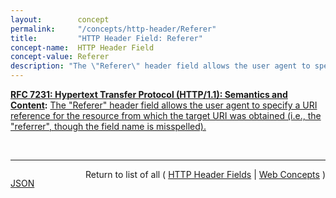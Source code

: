 ```yaml
---
layout:        concept
permalink:     "/concepts/http-header/Referer"
title:         "HTTP Header Field: Referer"
concept-name:  HTTP Header Field
concept-value: Referer
description: "The \"Referer\" header field allows the user agent to specify a URI reference for the resource from which the target URI was obtained (i.e., the \"referrer\", though the field name is misspelled)."
---
```


**[RFC 7231: Hypertext Transfer Protocol (HTTP/1.1): Semantics and Content](/specs/IETF/RFC/7231 "The Hypertext Transfer Protocol (HTTP) is an application-level protocol for distributed, collaborative, hypertext information systems. This document defines the semantics of HTTP/1.1 messages as expressed by request methods, request header fields, response status codes, and response header fields, along with the payload of messages (metadata and body content) and mechanisms for content negotiation."):** [The "Referer" header field allows the user agent to specify a URI reference for the resource from which the target URI was obtained (i.e., the "referrer", though the field name is misspelled).](http://tools.ietf.org/html/rfc7231#section-5.5.2 "Read documentation for HTTP Header Field &#34;Referer&#34;")

<br/>
<hr/>

<p style="float : left"><a href="./Referer.json" title="JSON representing this particular Web Concept value">JSON</a></p>
<p style="text-align: right">Return to list of all ( <a href="../http-header/">HTTP Header Fields</a> | <a href="../">Web Concepts</a> )</p>
